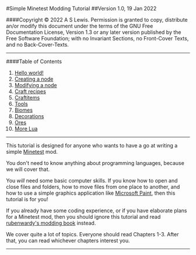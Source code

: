 #Simple Minetest Modding Tutorial
##Version 1.0, 19 Jan 2022

####Copyright © 2022 A S Lewis. Permission is granted to copy, distribute an/or modify this document under the terms of the GNU Free Documentation License, Version 1.3 or any later version published by the Free Software Foundation; with no Invariant Sections, no Front-Cover Texts, and no Back-Cover-Texts.

---

####Table of Contents

1. [Hello world!](ch01.html)
2. [Creating a node](ch02.html)
3. [Modifying a node](ch03.html)
4. [Craft recipes](ch04.html)
5. [Craftitems](ch05.html)
6. [Tools](ch06.html)
7. [Biomes](ch07.html)
8. [Decorations](ch08.html)
9. [Ores](ch09.html)
10. [More Lua](ch10.html)

---

This tutorial is designed for anyone who wants to have a go at writing a simple [Minetest](https://www.minetest.net/) mod.

You don't need to know anything about programming languages, because we will cover that.

You *will* need some basic computer skills. If you know how to open and close files and folders, how to move files from one place to another, and how to use a simple graphics application like [Microsoft Paint](https://en.wikipedia.org/wiki/Microsoft_paint), then this tutorial is for you!  

If you already have some coding experience, or if you have elaborate plans for a Minetest mod, then you should ignore this tutorial and read [rubenwardy's modding book](https://rubenwardy.com/minetest_modding_book/en/index.html) instead.

We cover quite a lot of topics. Everyone should read Chapters 1-3. After that, you can read whichever chapters interest you. 

---


